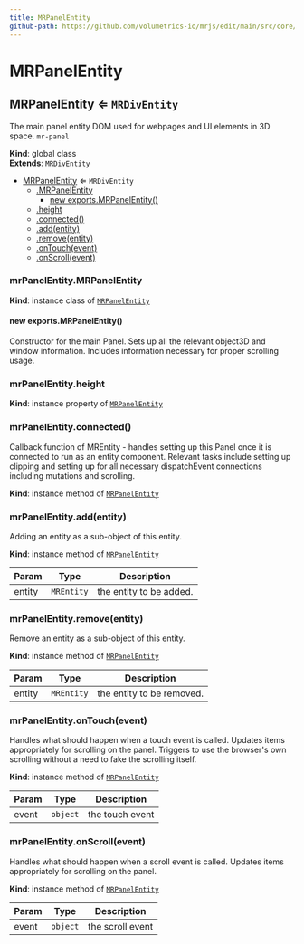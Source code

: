 ```yaml
---
title: MRPanelEntity
github-path: https://github.com/volumetrics-io/mrjs/edit/main/src/core/entities/MRPanelEntity.js
---
```

# MRPanelEntity

<a name="MRPanelEntity"></a>

## MRPanelEntity ⇐ <code>MRDivEntity</code>
The main panel entity DOM used for webpages and UI elements in 3D space. `mr-panel`

**Kind**: global class  
**Extends**: <code>MRDivEntity</code>  

* [MRPanelEntity](#MRPanelEntity) ⇐ <code>MRDivEntity</code>
    * [.MRPanelEntity](#MRPanelEntity+MRPanelEntity)
        * [new exports.MRPanelEntity()](#new_MRPanelEntity+MRPanelEntity_new)
    * [.height](#MRPanelEntity+height)
    * [.connected()](#MRPanelEntity+connected)
    * [.add(entity)](#MRPanelEntity+add)
    * [.remove(entity)](#MRPanelEntity+remove)
    * [.onTouch(event)](#MRPanelEntity+onTouch)
    * [.onScroll(event)](#MRPanelEntity+onScroll)

<a name="MRPanelEntity+MRPanelEntity"></a>

### mrPanelEntity.MRPanelEntity
**Kind**: instance class of [<code>MRPanelEntity</code>](#MRPanelEntity)  
<a name="new_MRPanelEntity+MRPanelEntity_new"></a>

#### new exports.MRPanelEntity()
Constructor for the main Panel. Sets up all the relevant object3D and window information. Includes information necessary for proper scrolling usage.

<a name="MRPanelEntity+height"></a>

### mrPanelEntity.height
**Kind**: instance property of [<code>MRPanelEntity</code>](#MRPanelEntity)  
<a name="MRPanelEntity+connected"></a>

### mrPanelEntity.connected()
Callback function of MREntity - handles setting up this Panel once it is connected to run as an entity component.
             Relevant tasks include setting up clipping and setting up for all necessary dispatchEvent connections including mutations and scrolling.

**Kind**: instance method of [<code>MRPanelEntity</code>](#MRPanelEntity)  
<a name="MRPanelEntity+add"></a>

### mrPanelEntity.add(entity)
Adding an entity as a sub-object of this entity.

**Kind**: instance method of [<code>MRPanelEntity</code>](#MRPanelEntity)  

| Param | Type | Description |
| --- | --- | --- |
| entity | <code>MREntity</code> | the entity to be added. |

<a name="MRPanelEntity+remove"></a>

### mrPanelEntity.remove(entity)
Remove an entity as a sub-object of this entity.

**Kind**: instance method of [<code>MRPanelEntity</code>](#MRPanelEntity)  

| Param | Type | Description |
| --- | --- | --- |
| entity | <code>MREntity</code> | the entity to be removed. |

<a name="MRPanelEntity+onTouch"></a>

### mrPanelEntity.onTouch(event)
Handles what should happen when a touch event is called. Updates items appropriately for scrolling on the panel.
             Triggers to use the browser's own scrolling without a need to fake the scrolling itself.

**Kind**: instance method of [<code>MRPanelEntity</code>](#MRPanelEntity)  

| Param | Type | Description |
| --- | --- | --- |
| event | <code>object</code> | the touch event |

<a name="MRPanelEntity+onScroll"></a>

### mrPanelEntity.onScroll(event)
Handles what should happen when a scroll event is called. Updates items appropriately for scrolling on the panel.

**Kind**: instance method of [<code>MRPanelEntity</code>](#MRPanelEntity)  

| Param | Type | Description |
| --- | --- | --- |
| event | <code>object</code> | the scroll event |

